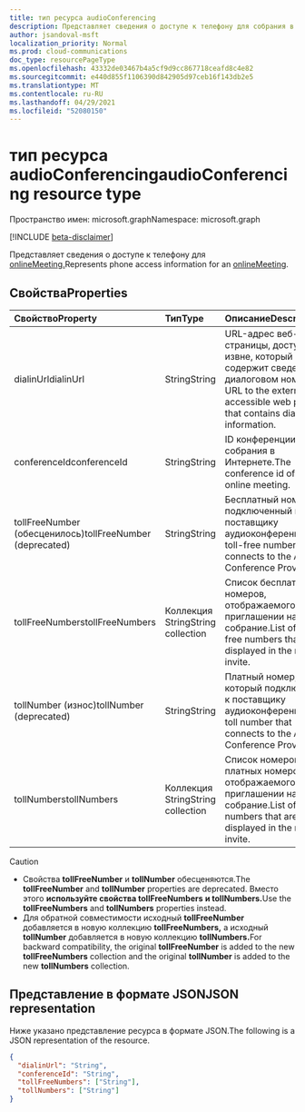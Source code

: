 ```yaml
---
title: тип ресурса audioConferencing
description: Представляет сведения о доступе к телефону для собрания в Интернете.
author: jsandoval-msft
localization_priority: Normal
ms.prod: cloud-communications
doc_type: resourcePageType
ms.openlocfilehash: 43332de03467b4a5cf9d9cc867718ceafd8c4e82
ms.sourcegitcommit: e440d855f1106390d842905d97ceb16f143db2e5
ms.translationtype: MT
ms.contentlocale: ru-RU
ms.lasthandoff: 04/29/2021
ms.locfileid: "52080150"
---
```

# <a name="audioconferencing-resource-type"></a><span data-ttu-id="ccbe3-103">тип ресурса audioConferencing</span><span class="sxs-lookup"><span data-stu-id="ccbe3-103">audioConferencing resource type</span></span>

<span data-ttu-id="ccbe3-104">Пространство имен: microsoft.graph</span><span class="sxs-lookup"><span data-stu-id="ccbe3-104">Namespace: microsoft.graph</span></span>

[!INCLUDE [beta-disclaimer](../../includes/beta-disclaimer.md)]

<span data-ttu-id="ccbe3-105">Представляет сведения о доступе к телефону для [onlineMeeting.](onlinemeeting.md)</span><span class="sxs-lookup"><span data-stu-id="ccbe3-105">Represents phone access information for an [onlineMeeting](onlinemeeting.md).</span></span>

## <a name="properties"></a><span data-ttu-id="ccbe3-106">Свойства</span><span class="sxs-lookup"><span data-stu-id="ccbe3-106">Properties</span></span>

| <span data-ttu-id="ccbe3-107">Свойство</span><span class="sxs-lookup"><span data-stu-id="ccbe3-107">Property</span></span>                    | <span data-ttu-id="ccbe3-108">Тип</span><span class="sxs-lookup"><span data-stu-id="ccbe3-108">Type</span></span>              | <span data-ttu-id="ccbe3-109">Описание</span><span class="sxs-lookup"><span data-stu-id="ccbe3-109">Description</span></span>                                                                    |
| :-------------------------- | :---------------- | :----------------------------------------------------------------------------- |
| <span data-ttu-id="ccbe3-110">dialinUrl</span><span class="sxs-lookup"><span data-stu-id="ccbe3-110">dialinUrl</span></span>                   | <span data-ttu-id="ccbe3-111">String</span><span class="sxs-lookup"><span data-stu-id="ccbe3-111">String</span></span>            | <span data-ttu-id="ccbe3-112">URL-адрес веб-страницы, доступной извне, который содержит сведения о диалоговом номере.</span><span class="sxs-lookup"><span data-stu-id="ccbe3-112">A URL to the externally-accessible web page that contains dial-in information.</span></span> |
| <span data-ttu-id="ccbe3-113">conferenceId</span><span class="sxs-lookup"><span data-stu-id="ccbe3-113">conferenceId</span></span>                | <span data-ttu-id="ccbe3-114">String</span><span class="sxs-lookup"><span data-stu-id="ccbe3-114">String</span></span>            | <span data-ttu-id="ccbe3-115">ID конференции собрания в Интернете.</span><span class="sxs-lookup"><span data-stu-id="ccbe3-115">The conference id of the online meeting.</span></span>                                       |
| <span data-ttu-id="ccbe3-116">tollFreeNumber (обесценилось)</span><span class="sxs-lookup"><span data-stu-id="ccbe3-116">tollFreeNumber (deprecated)</span></span> | <span data-ttu-id="ccbe3-117">String</span><span class="sxs-lookup"><span data-stu-id="ccbe3-117">String</span></span>            | <span data-ttu-id="ccbe3-118">Бесплатный номер, подключенный к поставщику аудиоконференции.</span><span class="sxs-lookup"><span data-stu-id="ccbe3-118">The toll-free number that connects to the Audio Conference Provider.</span></span>           |
| <span data-ttu-id="ccbe3-119">tollFreeNumbers</span><span class="sxs-lookup"><span data-stu-id="ccbe3-119">tollFreeNumbers</span></span>             | <span data-ttu-id="ccbe3-120">Коллекция String</span><span class="sxs-lookup"><span data-stu-id="ccbe3-120">String collection</span></span> | <span data-ttu-id="ccbe3-121">Список бесплатных номеров, отображаемого в приглашении на собрание.</span><span class="sxs-lookup"><span data-stu-id="ccbe3-121">List of toll-free numbers that are displayed in the meeting invite.</span></span>            |
| <span data-ttu-id="ccbe3-122">tollNumber (износ)</span><span class="sxs-lookup"><span data-stu-id="ccbe3-122">tollNumber (deprecated)</span></span>     | <span data-ttu-id="ccbe3-123">String</span><span class="sxs-lookup"><span data-stu-id="ccbe3-123">String</span></span>            | <span data-ttu-id="ccbe3-124">Платный номер, который подключается к поставщику аудиоконференции.</span><span class="sxs-lookup"><span data-stu-id="ccbe3-124">The toll number that connects to the Audio Conference Provider.</span></span>                |
| <span data-ttu-id="ccbe3-125">tollNumbers</span><span class="sxs-lookup"><span data-stu-id="ccbe3-125">tollNumbers</span></span>                 | <span data-ttu-id="ccbe3-126">Коллекция String</span><span class="sxs-lookup"><span data-stu-id="ccbe3-126">String collection</span></span> | <span data-ttu-id="ccbe3-127">Список номеров платных номеров, отображаемого в приглашении на собрание.</span><span class="sxs-lookup"><span data-stu-id="ccbe3-127">List of toll numbers that are displayed in the meeting invite.</span></span>                 |

> [!CAUTION]
>
>- <span data-ttu-id="ccbe3-128">Свойства **tollFreeNumber** и **tollNumber** обесценяются.</span><span class="sxs-lookup"><span data-stu-id="ccbe3-128">The **tollFreeNumber** and **tollNumber** properties are deprecated.</span></span> <span data-ttu-id="ccbe3-129">Вместо этого **используйте свойства tollFreeNumbers** **и tollNumbers.**</span><span class="sxs-lookup"><span data-stu-id="ccbe3-129">Use the **tollFreeNumbers** and **tollNumbers** properties instead.</span></span>
>- <span data-ttu-id="ccbe3-130">Для обратной совместимости исходный **tollFreeNumber** добавляется в новую коллекцию **tollFreeNumbers,** а исходный **tollNumber** добавляется в новую коллекцию **tollNumbers.**</span><span class="sxs-lookup"><span data-stu-id="ccbe3-130">For backward compatibility, the original **tollFreeNumber** is added to the new **tollFreeNumbers** collection and the original **tollNumber** is added to the new **tollNumbers** collection.</span></span>

## <a name="json-representation"></a><span data-ttu-id="ccbe3-131">Представление в формате JSON</span><span class="sxs-lookup"><span data-stu-id="ccbe3-131">JSON representation</span></span>

<span data-ttu-id="ccbe3-132">Ниже указано представление ресурса в формате JSON.</span><span class="sxs-lookup"><span data-stu-id="ccbe3-132">The following is a JSON representation of the resource.</span></span>

<!-- {
  "blockType": "resource",
  "optionalProperties": [

  ],
  "@odata.type": "microsoft.graph.audioConferencing"
}-->
```json
{
  "dialinUrl": "String",
  "conferenceId": "String",
  "tollFreeNumbers": ["String"],
  "tollNumbers": ["String"]
}
```

<!-- uuid: 8fcb5dbc-d5aa-4681-8e31-b001d5168d79
2015-10-25 14:57:30 UTC -->
<!--
{
  "type": "#page.annotation",
  "description": "audioConferencing resource",
  "keywords": "",
  "section": "documentation",
  "tocPath": "",
  "suppressions": []
}
-->



